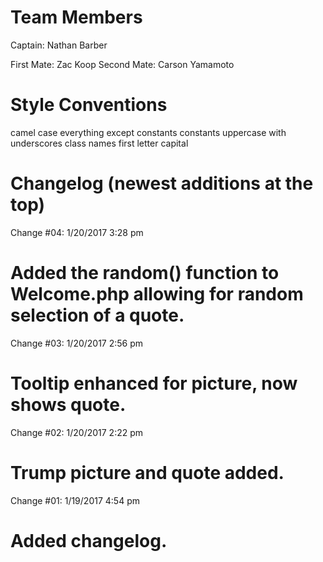 Team Members
============
Captain: Nathan Barber

First Mate: Zac Koop
Second Mate: Carson Yamamoto

Style Conventions
=================
camel case everything except constants
constants uppercase with underscores
class names first letter capital

Changelog (newest additions at the top)
=========
Change #04:
1/20/2017 3:28 pm

Added the random() function to Welcome.php allowing for random selection of a quote.
=========
Change #03:
1/20/2017 2:56 pm

Tooltip enhanced for picture, now shows quote.
===========
Change #02:
1/20/2017 2:22 pm

Trump picture and quote added.
===========
Change #01:
1/19/2017 4:54 pm

Added changelog.
===========

